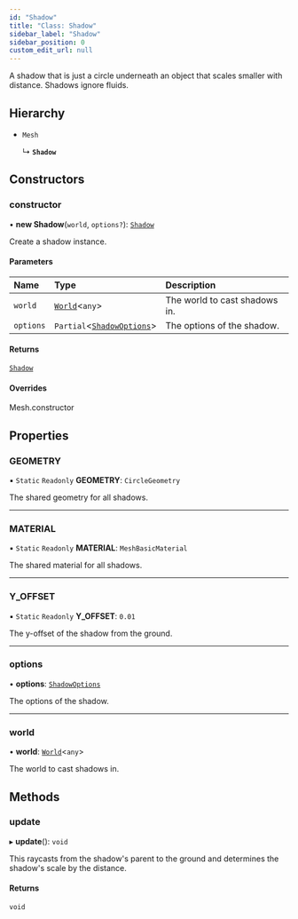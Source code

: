 ```yaml
---
id: "Shadow"
title: "Class: Shadow"
sidebar_label: "Shadow"
sidebar_position: 0
custom_edit_url: null
---
```


A shadow that is just a circle underneath an object that scales smaller with distance. Shadows ignore fluids.

## Hierarchy

- `Mesh`

  ↳ **`Shadow`**

## Constructors

### constructor

• **new Shadow**(`world`, `options?`): [`Shadow`](Shadow.md)

Create a shadow instance.

#### Parameters

| Name | Type | Description |
| :------ | :------ | :------ |
| `world` | [`World`](World.md)\<`any`\> | The world to cast shadows in. |
| `options` | `Partial`\<[`ShadowOptions`](../modules.md#shadowoptions-24)\> | The options of the shadow. |

#### Returns

[`Shadow`](Shadow.md)

#### Overrides

Mesh.constructor

## Properties

### GEOMETRY

▪ `Static` `Readonly` **GEOMETRY**: `CircleGeometry`

The shared geometry for all shadows.

___

### MATERIAL

▪ `Static` `Readonly` **MATERIAL**: `MeshBasicMaterial`

The shared material for all shadows.

___

### Y\_OFFSET

▪ `Static` `Readonly` **Y\_OFFSET**: ``0.01``

The y-offset of the shadow from the ground.

___

### options

• **options**: [`ShadowOptions`](../modules.md#shadowoptions-24)

The options of the shadow.

___

### world

• **world**: [`World`](World.md)\<`any`\>

The world to cast shadows in.

## Methods

### update

▸ **update**(): `void`

This raycasts from the shadow's parent to the ground and determines the shadow's scale by the distance.

#### Returns

`void`
